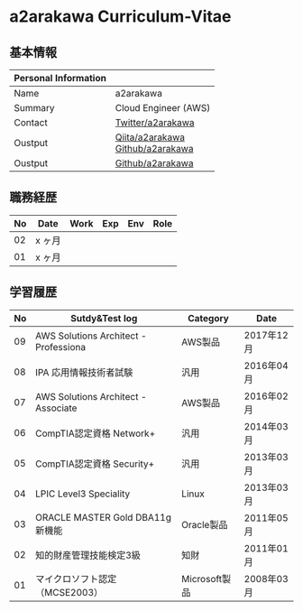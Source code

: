 # a2arakawa Curriculum-Vitae
## 基本情報

|Personal Information||
----|---- 
|Name|a2arakawa|
|Summary|Cloud Engineer (AWS)|
|Contact|[Twitter/a2arakawa](https://twitter.com/a2arakawa)|
|Oustput|[Qiita/a2arakawa](https://qiita.com/a2arakawa) <BR> [Github/a2arakawa](https://github.com/a2arakawa)|
|Oustput|[Github/a2arakawa](https://github.com/a2arakawa)|


## 職務経歴

|No|Date|Work|Exp|Env|Role|
----|----|----|----|----|---- 
|02|x ヶ月|||||
|01|x ヶ月|||||

## 学習履歴

|No|Sutdy&Test log|Category|Date|
----|----|----|---- 
|09|AWS Solutions Architect - Professiona|AWS製品|2017年12月|
|08|IPA 応用情報技術者試験|汎用|2016年04月|
|07|AWS Solutions Architect - Associate|AWS製品|2016年02月|
|06|CompTIA認定資格 Network+|汎用|2014年03月|
|05|CompTIA認定資格 Security+|汎用|2013年03月|
|04|LPIC Level3 Speciality|Linux|2013年03月|
|03|ORACLE MASTER Gold DBA11g新機能|Oracle製品|2011年05月|
|02|知的財産管理技能検定3級|知財|2011年01月|
|01|マイクロソフト認定（MCSE2003）|Microsoft製品|2008年03月|
